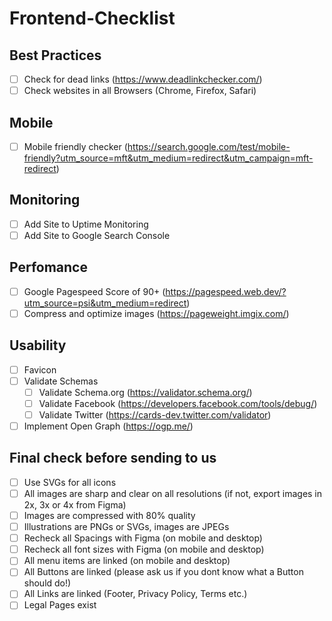 # Frontend-Checklist

## Best Practices
- [ ] Check for dead links (https://www.deadlinkchecker.com/)
- [ ] Check websites in all Browsers (Chrome, Firefox, Safari)

## Mobile
- [ ] Mobile friendly checker (https://search.google.com/test/mobile-friendly?utm_source=mft&utm_medium=redirect&utm_campaign=mft-redirect)

## Monitoring
- [ ] Add Site to Uptime Monitoring
- [ ] Add Site to Google Search Console

## Perfomance
- [ ] Google Pagespeed Score of 90+ (https://pagespeed.web.dev/?utm_source=psi&utm_medium=redirect)
- [ ] Compress and optimize images (https://pageweight.imgix.com/)

## Usability
- [ ] Favicon
- [ ] Validate Schemas
  - [ ] Validate Schema.org (https://validator.schema.org/)
  - [ ] Validate Facebook (https://developers.facebook.com/tools/debug/)
  - [ ] Validate Twitter (https://cards-dev.twitter.com/validator)
- [ ] Implement Open Graph (https://ogp.me/)

## Final check before sending to us
- [ ] Use SVGs for all icons
- [ ] All images are sharp and clear on all resolutions (if not, export images in 2x, 3x or 4x from Figma)
- [ ] Images are compressed with 80% quality
- [ ] Illustrations are PNGs or SVGs, images are JPEGs
- [ ] Recheck all Spacings with Figma (on mobile and desktop)
- [ ] Recheck all font sizes with Figma (on mobile and desktop)
- [ ] All menu items are linked (on mobile and desktop)
- [ ] All Buttons are linked (please ask us if you dont know what a Button should do!)
- [ ] All Links are linked (Footer, Privacy Policy, Terms etc.)
- [ ] Legal Pages exist
